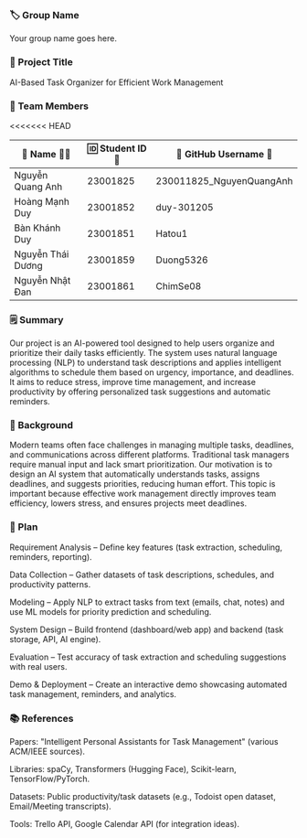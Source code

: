 ### 🏷️ Group Name

Your group name goes here.

### 📝 Project Title

AI-Based Task Organizer for Efficient Work Management

### 👥 Team Members

<<<<<<< HEAD

| 👤 Name 🧑‍🎓      | 🆔 Student ID 🧾   | 🐙 GitHub Username 🔗   |
| ---------------- | ------------------- | ------------------------ |
| Nguyễn Quang Anh | 23001825            | 230011825_NguyenQuangAnh |
| Hoàng Mạnh Duy   | 23001852            | duy-301205               |
| Bàn Khánh Duy    | 23001851            | Hatou1                   |
| Nguyễn Thái Dương| 23001859            | Duong5326                |
| Nguyễn Nhật Đan  | 23001861            | ChimSe08                 |
### 🗒️ Summary

Our project is an AI-powered tool designed to help users organize and prioritize their daily tasks efficiently. The system uses natural language processing (NLP) to understand task descriptions and applies intelligent algorithms to schedule them based on urgency, importance, and deadlines. It aims to reduce stress, improve time management, and increase productivity by offering personalized task suggestions and automatic reminders.

### 🎯 Background

Modern teams often face challenges in managing multiple tasks, deadlines, and communications across different platforms. Traditional task managers require manual input and lack smart prioritization. Our motivation is to design an AI system that automatically understands tasks, assigns deadlines, and suggests priorities, reducing human effort. This topic is important because effective work management directly improves team efficiency, lowers stress, and ensures projects meet deadlines.

### 🚀 Plan

Requirement Analysis – Define key features (task extraction, scheduling, reminders, reporting).

Data Collection – Gather datasets of task descriptions, schedules, and productivity patterns.

Modeling – Apply NLP to extract tasks from text (emails, chat, notes) and use ML models for priority prediction and scheduling.

System Design – Build frontend (dashboard/web app) and backend (task storage, API, AI engine).

Evaluation – Test accuracy of task extraction and scheduling suggestions with real users.

Demo & Deployment – Create an interactive demo showcasing automated task management, reminders, and analytics.

### 📚 References

Papers: "Intelligent Personal Assistants for Task Management" (various ACM/IEEE sources).

Libraries: spaCy, Transformers (Hugging Face), Scikit-learn, TensorFlow/PyTorch.

Datasets: Public productivity/task datasets (e.g., Todoist open dataset, Email/Meeting transcripts).

Tools: Trello API, Google Calendar API (for integration ideas).
